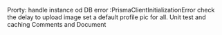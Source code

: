 Prorty:
handle instance od DB error :PrismaClientInitializationError
check the delay to upload image
set a default profile pic for all.
Unit test
and caching
Comments and Document

